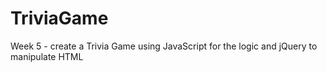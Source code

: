 # TriviaGame
Week 5 - create a Trivia Game using JavaScript for the logic and jQuery to manipulate HTML
